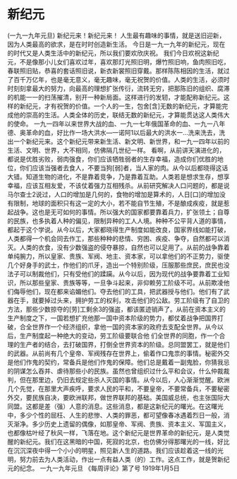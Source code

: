 # 新纪元

(一九一九年元旦)
新纪元来！新纪元来！
人生最有趣味的事情，就是送旧迎新，因为人类最高的欲求，是在时时创造新生活。
今日是一九一九年的新纪元，现在的时代又是人类生活中的新纪元，所以我们要欢欣庆祝。
我们今日欢祝这新纪元，不是像那小儿女们喜欢过年，喜欢那灯光照旧明，爆竹照旧响，鱼肉照旧吃，春联照旧贴，恭喜的套话照旧说，新衣新裳照旧穿戴。那样陈陈相因的生活，就过了百千万亿年，也是毫无意义，毫无趣味，毫无祝贺的价值。人类的生活，必须时时刻刻拿最大的努力，向最高的理想扩张传衍，流转无穷，把那陈旧的组织、腐滞的机能一一的扫荡摧清，别开一种新局面。这样进行的发轫，才能配称新纪元。这样的新纪元，才有祝贺的价值。一个人的一生，包舍[含]无数的新纪元，才算能完成他的崇高的生活。人类全体的历史，联结无数的新纪元，才算能贯达这人类伟大的使命。
一九一四年以来世界大战的血、一九一七年俄国革命的血、一九一八年德、奥革命的血，好比作一场大洪水—一诺阿1以后最大的洪水一…洗来洗去，洗出一个新纪元来。这个新纪元带来新生活、新文明、新世界，和一九一四年以前的生活、文明、世界，大不相同，仿佛隔几世纪一样。
看啊，从前讲天演进化的，都说是优胜劣败，弱肉强食，你们应该牺牲弱者的生存幸福，造成你们优胜的地位，你们应该当强者去食人，不要当狗[弱]者，当人家的肉。从今以后都晓得这话大错。知道生物的进化，不是靠着竞争，乃是靠着互助。人类若是想求生存，想享幸福，应该互相友爱，不该仗着强力互相残杀。从前研究解决人口问题的，都是说马尔查士2说过，人口的增加是几何的，食物的增加是算术的，人日[口]的增加没有限制，地球的面积只有这一定的大小，若不能自节生殖，不是酿成疾疫，就是惹起战争。这也是无可如何的事情。所以强大的国家都要靠着兵力，扩张领土；自尊的民族，也多执着人种的偏见，限制异种的工人人境。种种不公平背人道的事情，都起于这个学说。从今以后，大家都晓得生产制度如能改良，国家界线如能打破，人类都得一个机会同去作工，那些种种的悲情、穷困、疾疫、争夺，自然都可以消灭。人类的衣食，没有少数强盗的侵夺暴掠，自然也可以足用了。从前的战争靠着单纯腕力，所以皇家、贵族、军阀、地主、资本家，可以拿他们的不正势力，驱使几个好身手的武士，作他们的爪牙，造出一个特别阶级，压服那些庶民，庶民也没法子可以制裁他们，只有受他们的蹂躏。从今以后，因为现代的战争要靠着工业知识，所以那些皇家、贵族等等，一旦争斗起来，非仰赖劳工阶级不可。从前欺凌他们侮辱他们，现在都来谄媚他们。夺去他们的工具，把武器授与他们。他们有了武器在手，就要掉过头来，拥护劳工的权利，攻击他们的公敌。劳工阶级有了自卫的方法，那些少数掠夺的[劳]工剩余3的强盗，都该匿迹销声了。从前在资本主义的生产制度之下，一国若想扩充他那一国中资本阶级的势力，都仗着战争把国界打破，合全世界作一个经济组织，拿他一国的资本家的政府去支配全世界。从今以后，生产制度起一种绝大的变动，劳工阶级要联合他
们全世界的同胞，作一个合理的生产者的结合，去打破国界，打倒全世界资本的阶级。总同盟罢工，就是他们的武器。从前尚有几个皇帝、军阀残存在世界上，偷着作口鬼祟的事情。秘密外交是他们作鬼的契约，常备兵是他们作鬼的保障。他们总是戴着一副鬼脸，你猜我忌的阴谋怎么吞并、虐待那些小的民族。虽然也曾组织过什么平和会议，什么仲裁裁判，但在那里边，仍旧去规定些杀人灭国的事情。从今以后，人心渐渐觉醒。欧洲几个先觉，在那里大声疾呼，要求人民的平和，不要皇帝，不要常备兵，不要秘密外交，要民族自决，要欧洲联邦，做世界联邦的基础。美国威总统，也主张国际大同盟。这都是差（强）人意的消息。这些消息，都是这新纪元的曙光。在这曙光中，多少个性的屈枉、人生的悲惨、人类的罪恶，都可望像春冰遇着烈日一般，消灭渐净。多少历史上遗留的偶像，如那皇帝、军阀、贵族、资本主义、军国主义，也都像枯叶经了秋风一样，飞落在地。这个新纪元是世界革命的新纪元，是人类觉醒的新纪元。我们在这黑暗的中国，死寂的北京，也仿佛分得那曙光的一线，好比在沉沉深夜中得一个小小的明星，照见新人生的道路。我们应该趁着这一线的光明，努力前去为人类活动，作出一点有益人类（的）工作。这点工作，就是贺新纪元的纪念。
一九一九年元旦
《每周评论》第了号
1919年1月5日

